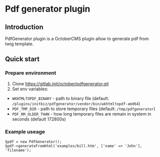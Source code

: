 # Pdf generator plugin
## Introduction
PdfGenerator plugin is a OctoberCMS plugin allow to generate pdf from twig template. 

## Quick start
### Prepare environment
1. Clone https://gitlab.init/october/pdfgenerator.git
1. Set env variables:
 * `WKHTMLTOPDF_BINARY` - path to binary file (default: `/plugins/initbiz/pdfgenerator/vendor/bin/wkhtmltopdf-amd64`)
 * `PDF_TMP_DIR` - path to store temporary files (default: `/tmp/pdfgenerator`)
 * `PDF_RM_OLDER_THAN` - how long temporary files are remain in system in seconds (default 172800s) 
 
### Example useage

```
$pdf = new PdfGenerator();
$pdf->generateFromHtml('examples/bill.htm', ['name' => 'John'], 'filename');
```